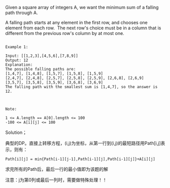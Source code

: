 Given a square array of integers A, we want the minimum sum of a falling path through A.

A falling path starts at any element in the first row, and chooses one element from each row.  The next row's choice must be in a column that is different from the previous row's column by at most one.

```

Example 1:

Input: [[1,2,3],[4,5,6],[7,8,9]]
Output: 12
Explanation: 
The possible falling paths are:
[1,4,7], [1,4,8], [1,5,7], [1,5,8], [1,5,9]
[2,4,7], [2,4,8], [2,5,7], [2,5,8], [2,5,9], [2,6,8], [2,6,9]
[3,5,7], [3,5,8], [3,5,9], [3,6,8], [3,6,9]
The falling path with the smallest sum is [1,4,7], so the answer is 12.

 

Note:

1 <= A.length == A[0].length <= 100
-100 <= A[i][j] <= 100
```

Solution；

典型的DP。直接上转移方程，(i,j)为坐标，从第一行到(i,j)的最短路径用Path[i,j]表示，则有：

```
Path[i][j] = min{Path[i-1][j-1],Path[i-1][j],Path[i-1][j]}+A[i][j]
```

求完所有的Path后，最后一行的最小值即为该题的解

注意：j为第0列或最后一列时，需要做特殊处理！！

